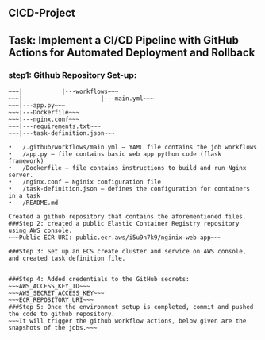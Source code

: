 ﻿## CICD-Project ##
## Task: Implement a CI/CD Pipeline with GitHub Actions for Automated Deployment and Rollback ##
### step1: Github Repository Set-up: ###
 
~~~|---.github~~~
~~~|           |---workflows~~~
~~~|                      |---main.yml~~~
~~~|---app.py~~~
~~~|---Dockerfile~~~
~~~|---nginx.conf~~~
~~~|---requirements.txt~~~
~~~|---task-definition.json~~~

•	/.github/workflows/main.yml – YAML file contains the job workflows
•	/app.py – file contains basic web app python code (flask framework)
•	/Dockerfile – file contains instructions to build and run Nginx server.
•	/nginx.conf – Nginix configuration file
•	/task-definition.json – defines the configuration for containers in a task
•	/README.md

Created a github repository that contains the aforementioned files. 
###Step 2: created a public Elastic Container Registry repository using AWS console. 
~~~Public ECR URI: public.ecr.aws/i5u9n7k9/nginix-web-app~~~

###Step 3: Set up an ECS create cluster and service on AWS console, and created task definition file.


###Step 4: Added credentials to the GitHub secrets:
~~~AWS_ACCESS_KEY_ID~~~
~~~AWS_SECRET_ACCESS_KEY~~~
~~~ECR_REPOSITORY_URI~~~
###Step 5: Once the environment setup is completed, commit and pushed the code to github repository.
~~~It will trigger the github workflow actions, below given are the snapshots of the jobs.~~~
